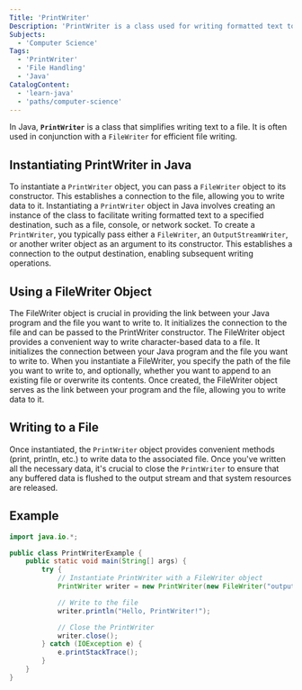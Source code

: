 ```yaml
---
Title: 'PrintWriter' 
Description: 'PrintWriter is a class used for writing formatted text to output streams, providing convenient methods for writing data to various destinations, including files, network sockets, or other writer objects.' 
Subjects: 
  - 'Computer Science'
Tags: 
  - 'PrintWriter'
  - 'File Handling'
  - 'Java'
CatalogContent: 
  - 'learn-java'
  - 'paths/computer-science'
---
```


In Java, **`PrintWriter`** is a class that simplifies writing text to a file. It is often used in conjunction with a `FileWriter` for efficient file writing.

## Instantiating PrintWriter in Java

To instantiate a `PrintWriter` object, you can pass a `FileWriter` object to its constructor. This establishes a connection to the file, allowing you to write data to it. Instantiating a `PrintWriter` object in Java involves creating an instance of the class to facilitate writing formatted text to a specified destination, such as a file, console, or network socket. To create a `PrintWriter`, you typically pass either a `FileWriter`, an `OutputStreamWriter`, or another writer object as an argument to its constructor. This establishes a connection to the output destination, enabling subsequent writing operations.

## Using a FileWriter Object

The FileWriter object is crucial in providing the link between your Java program and the file you want to write to. It initializes the connection to the file and can be passed to the PrintWriter constructor. The FileWriter object provides a convenient way to write character-based data to a file. It initializes the connection between your Java program and the file you want to write to. When you instantiate a FileWriter, you specify the path of the file you want to write to, and optionally, whether you want to append to an existing file or overwrite its contents. Once created, the FileWriter object serves as the link between your program and the file, allowing you to write data to it.

## Writing to a File

Once instantiated, the `PrintWriter` object provides convenient methods (print, println, etc.) to write data to the associated file. Once you've written all the necessary data, it's crucial to close the `PrintWriter` to ensure that any buffered data is flushed to the output stream and that system resources are released.

## Example

```java
import java.io.*;

public class PrintWriterExample {
    public static void main(String[] args) {
        try {
            // Instantiate PrintWriter with a FileWriter object
            PrintWriter writer = new PrintWriter(new FileWriter("output.txt"));

            // Write to the file
            writer.println("Hello, PrintWriter!");

            // Close the PrintWriter
            writer.close();
        } catch (IOException e) {
            e.printStackTrace();
        }
    }
}
```
